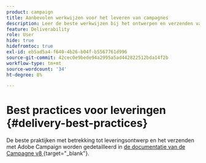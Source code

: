 ```yaml
---
product: campaign
title: Aanbevolen werkwijzen voor het leveren van campagnes
description: Leer de beste werkwijzen bij het ontwerpen en verzenden van een levering
feature: Deliverability
role: User
hide: true
hidefromtoc: true
exl-id: eb5ad5a4-f640-4b26-b04f-b5567761d996
source-git-commit: 42cec0e9bede94a2995a5ad442822512bda14f2b
workflow-type: tm+mt
source-wordcount: '34'
ht-degree: 8%

---
```


# Best practices voor leveringen {#delivery-best-practices}

De beste praktijken met betrekking tot leveringsontwerp en het verzenden met Adobe Campaign worden gedetailleerd in [ de documentatie van de Campagne v8 ](https://experienceleague.adobe.com/en/docs/campaign/campaign-v8/send/delivery-best-practices){target="_blank"}.
